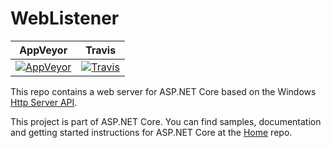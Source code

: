 WebListener
=================

| AppVeyor | Travis |
| ---- | ----
| [![AppVeyor](https://ci.appveyor.com/api/projects/status/413hlt87c3p24on8/branch/dev?svg=true)](https://ci.appveyor.com/project/aspnetci/WebListener/branch/dev) | [![Travis](https://travis-ci.org/aspnet/WebListener.svg?branch=dev)](https://travis-ci.org/aspnet/WebListener) |

This repo contains a web server for ASP.NET Core based on the Windows [Http Server API](https://msdn.microsoft.com/en-us/library/windows/desktop/aa364510.aspx).

This project is part of ASP.NET Core. You can find samples, documentation and getting started instructions for ASP.NET Core at the [Home](https://github.com/aspnet/home) repo.
